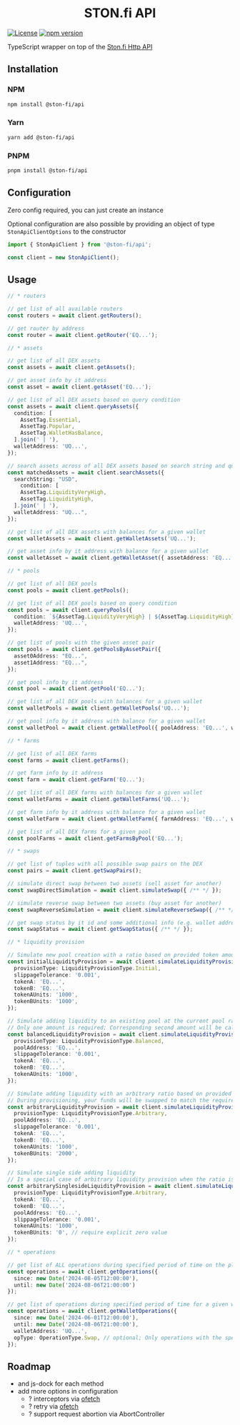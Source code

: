 <div align="center">
 <h1>STON.fi API</h1>
</div>

[![License](https://img.shields.io/npm/l/@ston-fi/api)](https://img.shields.io/npm/l/@ston-fi/api)
[![npm version](https://img.shields.io/npm/v/@ston-fi/api/latest.svg)](https://www.npmjs.com/package/@ston-fi/api/v/latest)

TypeScript wrapper on top of the [Ston.fi Http API](https://api.ston.fi/swagger-ui)

## Installation

### NPM

```bash
npm install @ston-fi/api
```

### Yarn

```bash
yarn add @ston-fi/api
```

### PNPM

```bash
pnpm install @ston-fi/api
```

## Configuration

Zero config required, you can just create an instance

Optional configuration are also possible by providing an object of type `StonApiClientOptions` to the constructor

```ts
import { StonApiClient } from '@ston-fi/api';

const client = new StonApiClient();
```

## Usage

```ts
// * routers

// get list of all available routers
const routers = await client.getRouters();

// get router by address
const router = await client.getRouter('EQ...');

// * assets

// get list of all DEX assets
const assets = await client.getAssets();

// get asset info by it address
const asset = await client.getAsset('EQ...');

// get list of all DEX assets based on query condition
const assets = await client.queryAssets({
  condition: [
    AssetTag.Essential,
    AssetTag.Popular,
    AssetTag.WalletHasBalance,
  ].join(' | '),
  walletAddress: 'UQ...',
});

// search assets across of all DEX assets based on search string and query condition
const matchedAssets = await client.searchAssets({
  searchString: "USD",
    condition: [
    AssetTag.LiquidityVeryHigh,
    AssetTag.LiquidityHigh, 
  ].join(' | '),
  walletAddress: "UQ...",
});

// get list of all DEX assets with balances for a given wallet
const walletAssets = await client.getWalletAssets('UQ...');

// get asset info by it address with balance for a given wallet
const walletAsset = await client.getWalletAsset({ assetAddress: 'EQ...', walletAddress: 'UQ...' });

// * pools

// get list of all DEX pools
const pools = await client.getPools();

// get list of all DEX pools based on query condition
const pools = await client.queryPools({
  condition: `${AssetTag.LiquidityVeryHigh} | ${AssetTag.LiquidityHigh} | ${AssetTag.Popular}`,
  walletAddress: 'UQ...',
});

// get list of pools with the given asset pair
const pools = await client.getPoolsByAssetPair({
  asset0Address: "EQ...",
  asset1Address: "EQ...",
});

// get pool info by it address
const pool = await client.getPool('EQ...');

// get list of all DEX pools with balances for a given wallet
const walletPools = await client.getWalletPools('UQ...');

// get pool info by it address with balance for a given wallet
const walletPool = await client.getWalletPool({ poolAddress: 'EQ...', walletAddress: 'UQ...' });

// * farms

// get list of all DEX farms
const farms = await client.getFarms();

// get farm info by it address
const farm = await client.getFarm('EQ...');

// get list of all DEX farms with balances for a given wallet
const walletFarms = await client.getWalletFarms('UQ...');

// get farm info by it address with balance for a given wallet
const walletFarm = await client.getWalletFarm({ farmAddress: 'EQ...', walletAddress: 'UQ...' });

// get list of all DEX farms for a given pool
const poolFarms = await client.getFarmsByPool('EQ...');

// * swaps

// get list of tuples with all possible swap pairs on the DEX
const pairs = await client.getSwapPairs();

// simulate direct swap between two assets (sell asset for another)
const swapDirectSimulation = await client.simulateSwap({ /** */ });

// simulate reverse swap between two assets (buy asset for another)
const swapReverseSimulation = await client.simulateReverseSwap({ /** */ });

// get swap status by it id and some additional info (e.g. wallet address, etc.)
const swapStatus = await client.getSwapStatus({ /** */ });

// * liquidity provision

// Simulate new pool creation with a ratio based on provided token amounts
const initialLiquidityProvision = await client.simulateLiquidityProvision({
  provisionType: LiquidityProvisionType.Initial,
  slippageTolerance: '0.001',
  tokenA: 'EQ...',
  tokenB: 'EQ...',
  tokenAUnits: '1000',
  tokenBUnits: '1000',
});

// Simulate adding liquidity to an existing pool at the current pool ratio
// Only one amount is required; Corresponding second amount will be calculated during the simulation
const balancedLiquidityProvision = await client.simulateLiquidityProvision({
  provisionType: LiquidityProvisionType.Balanced,
  poolAddress: 'EQ...',
  slippageTolerance: '0.001',
  tokenA: 'EQ...',
  tokenB: 'EQ...',
  tokenAUnits: '1000',
});

// Simulate adding liquidity with an arbitrary ratio based on provided token amounts
// During provisioning, your funds will be swapped to match the required pool ratio
const arbitraryLiquidityProvision = await client.simulateLiquidityProvision({
  provisionType: LiquidityProvisionType.Arbitrary,
  poolAddress: 'EQ...',
  slippageTolerance: '0.001',
  tokenA: 'EQ...',
  tokenB: 'EQ...',
  tokenAUnits: '1000',
  tokenBUnits: '2000',
});

// Simulate single side adding liquidity
// Is a special case of arbitrary liquidity provision when the ratio is 100 to 0
const arbitrarySinglesideLiquidityProvision = await client.simulateLiquidityProvision({
  provisionType: LiquidityProvisionType.Arbitrary,
  tokenA: 'EQ...',
  tokenB: 'EQ...',
  poolAddress: 'EQ...',
  slippageTolerance: '0.001',
  tokenAUnits: '1000',
  tokenBUnits: '0', // require explicit zero value
});

// * operations

// get list of ALL operations during specified period of time on the platform
const operations = await client.getOperations({
  since: new Date('2024-08-05T12:00:00'),
  until: new Date('2024-08-06T21:00:00')
});

// get list of operations during specified period of time for a given wallet
const operations = await client.getWalletOperations({
  since: new Date('2024-06-01T12:00:00'),
  until: new Date('2024-08-06T21:00:00'),
  walletAddress: 'UQ...',
  opType: OperationType.Swap, // optional; Only operations with the specified types. All operations if the opType is not specified
});
```

## Roadmap

- and js-dock for each method
- add more options in configuration
  - ? interceptors via [ofetch](https://github.com/unjs/ofetch?tab=readme-ov-file#%EF%B8%8F-interceptors)
  - ? retry via [ofetch](https://github.com/unjs/ofetch?tab=readme-ov-file#%EF%B8%8F-auto-retry)
  - ? support request abortion via AbortController
